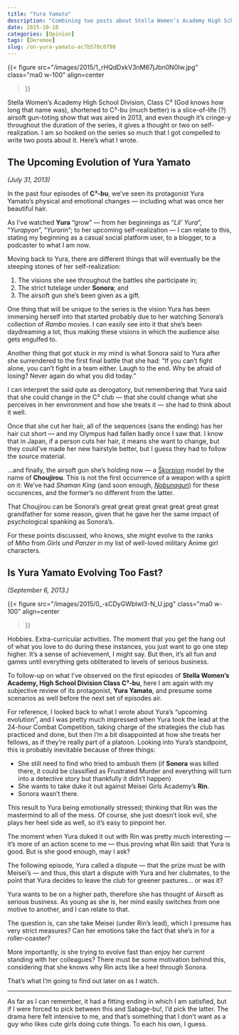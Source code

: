 ```yaml
---
title: "Yura Yamato"
description: "Combining two posts about Stella Women’s Academy High School Division, Class C³ published on Deremoe in 2013"
date: 2015-10-10
categories: [Opinion]
tags: [Deremoe]
slug: /on-yura-yamato-ac7b570c0798
---
```


{{< figure
  src="/images/2015/1_rHQdDxkV3nM67jJbn0N0Iw.jpg"
  class="ma0 w-100"
  align=center
>}}

Stella Women’s Academy High School Division, Class C³ (God knows how long that name was), shortened to C³-bu (much better) is a slice-of-life (?) airsoft gun-toting show that was aired in 2013, and even though it’s cringe-y throughout the duration of the series, it gives a thought or two on self-realization. I am so hooked on the series so much that I got compelled to write two posts about it. Here’s what I wrote.

## The Upcoming Evolution of Yura Yamato

_(July 31, 2013)_

In the past four episodes of **C³-bu**, we’ve seen its protagonist Yura Yamato’s physical and emotional changes — including what was once her beautiful hair.

As I’ve watched **Yura** “grow” — from her beginnings as “_Lil’ Yura_”, “_Yurapyon_”, “_Yurarin_”; to her upcoming self-realization — I can relate to this, stating my beginning as a casual social platform user, to a blogger, to a podcaster to what I am now.

Moving back to Yura, there are different things that will eventually be the steeping stones of her self-realization:

1. The visions she see throughout the battles she participate in;
2. The strict tutelage under **Sonora**; and
3. The airsoft gun she’s been given as a gift.

One thing that will be unique to the series is the vision Yura has been immersing herself into that started probably due to her watching Sonora’s collection of _Rambo_ movies. I can easily see into it that she’s been daydreaming a lot, thus making these visions in which the audience also gets engulfed to.

Another thing that got stuck in my mind is what Sonora said to Yura after she surrendered to the first final battle that she had: “If you can’t fight alone, you can’t fight in a team either. Laugh to the end. Why be afraid of losing? Never again do what you did today.”

I can interpret the said qute as derogatory, but remembering that Yura said that she could change in the C³ club — that she could change what she perceives in her environment and how she treats it — she had to think about it well.

Once that she cut her hair, all of the sequences (sans the ending) has her hair cut short — and my Olympus had fallen badly once I saw that. I know that in Japan, if a person cuts her hair, it means she want to change, but they could’ve made her new hairstyle better, but I guess they had to follow the source material.

…and finally, the airsoft gun she’s holding now — a [Škorpion](http://en.wikipedia.org/wiki/%C5%A0korpion_vz._61) model by the name of **Choujirou**. This is not the first occurrence of a weapon with a spirit on it: We’ve had _Shaman King_ (and soon enough, [_Nobunagun_](http://en.wikipedia.org/wiki/Nobunagun)) for these occurences, and the former’s no different from the latter.

That Choujirou can be Sonora’s great great great great great great great grandfather for some reason, given that he gave her the same impact of psychological spanking as Sonora’s.

For these points discussed, who knows, she might evolve to the ranks of _Miho_ from _Girls und Panzer_ in my list of well-loved military Anime girl characters.

## Is Yura Yamato Evolving Too Fast?

_(September 6, 2013.)_

{{< figure
  src="/images/2015/0_-sCDyGWbIwl3-N_U.jpg"
  class="ma0 w-100"
  align=center
>}}

Hobbies. Extra-curricular activities. The moment that you get the hang out of what you love to do during these instances, you just want to go one step higher. It’s a sense of achievement, I might say. But then, it’s all fun and games until everything gets obliterated to levels of serious business.

To follow-up on what I’ve observed on the first episodes of **Stella Women’s Academy, High School Division Class C³-bu**, here I am again with my subjective review of its protagonist, **Yura Yamato**, and presume some scenarios as well before the next set of episodes air.

For reference, I looked back to what I wrote about Yura’s “upcoming evolution”, and I was pretty much impressed when Yura took the lead at the 24-hour Combat Competition, taking charge of the strategies the club has practiced and done, but then I’m a bit disappointed at how she treats her fellows, as if they’re really part of a platoon. Looking into Yura’s standpoint, this is probably inevitable because of three things:

- She still need to find who tried to ambush them (if **Sonora** was killed there, it could be classified as Frustrated Murder and everything will turn into a detective story but thankfully it didn’t happen)
- She wants to take duke it out against Meisei Girls Academy’s **Rin**.
- Sonora wasn’t there.

This result to Yura being emotionally stressed; thinking that Rin was the mastermind to all of the mess. Of course, she just doesn’t look evil, she plays her heel side as well, so it’s easy to pinpoint her.

The moment when Yura duked it out with Rin was pretty much interesting — it’s more of an action scene to me — thus proving what Rin said: that Yura is good. But is she good enough, may I ask?

The following episode, Yura called a dispute — that the prize must be with Meisei’s — and thus, this start a dispute with Yura and her clubmates, to the point that Yura decides to leave the club for greener pastures… or was it?

Yura wants to be on a higher path, therefore she has thought of Airsoft as serious business. As young as she is, her mind easily switches from one motive to another, and I can relate to that.

The question is, can she take Meisei (under Rin’s lead), which I presume has very strict measures? Can her emotions take the fact that she’s in for a roller-coaster?

More importantly, is she trying to evolve fast than enjoy her current standing with her colleagues? There must be some motivation behind this, considering that she knows why Rin acts like a heel through Sonora.

That’s what I’m going to find out later on as I watch.

* * *

As far as I can remember, it had a fitting ending in which I am satisfied, but if I were forced to pick between this and Sabage-bu!, I’d pick the latter. The drama here felt intensive to me, and that’s something that I don’t want as a guy who likes cute girls doing cute things. To each his own, I guess.
